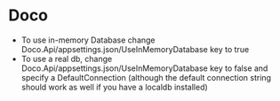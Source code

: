 # Doco

- To use in-memory Database change Doco.Api/appsettings.json/UseInMemoryDatabase key to true
- To use a real db, change Doco.Api/appsettings.json/UseInMemoryDatabase key to false and specify a DefaultConnection (although the default connection string should work as well if you have a localdb installed)
